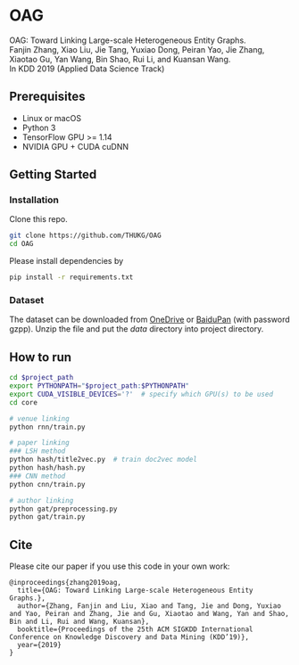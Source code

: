 # OAG

OAG: Toward Linking Large-scale Heterogeneous Entity Graphs.<br>
Fanjin Zhang, Xiao Liu, Jie Tang, Yuxiao Dong, Peiran Yao, Jie Zhang, Xiaotao Gu, Yan Wang, Bin Shao, Rui Li, and Kuansan Wang.<br>
In KDD 2019 (Applied Data Science Track)

## Prerequisites

- Linux or macOS
- Python 3
- TensorFlow GPU >= 1.14
- NVIDIA GPU + CUDA cuDNN

## Getting Started

### Installation

Clone this repo.

```bash
git clone https://github.com/THUKG/OAG
cd OAG
```

Please install dependencies by

```bash
pip install -r requirements.txt
```
### Dataset

The dataset can be downloaded from [OneDrive](https://mailstsinghuaeducn-my.sharepoint.com/:u:/g/personal/zfj17_mails_tsinghua_edu_cn/ES2s-PhyDeREs1zk0qdnA08BhzBZRSzrzKCqGAjEvdGBVQ?e=6U3bOd) or [BaiduPan](https://pan.baidu.com/s/1ZkIs89yy9TrDMssZ3ceeVw) (with password gzpp). Unzip the file and put the _data_ directory into project directory.

## How to run
```bash
cd $project_path
export PYTHONPATH="$project_path:$PYTHONPATH"
export CUDA_VISIBLE_DEVICES='?'  # specify which GPU(s) to be used
cd core

# venue linking
python rnn/train.py

# paper linking
### LSH method
python hash/title2vec.py  # train doc2vec model
python hash/hash.py
### CNN method
python cnn/train.py

# author linking
python gat/preprocessing.py
python gat/train.py
```

## Cite

Please cite our paper if you use this code in your own work:

```
@inproceedings{zhang2019oag,
  title={OAG: Toward Linking Large-scale Heterogeneous Entity Graphs.},
  author={Zhang, Fanjin and Liu, Xiao and Tang, Jie and Dong, Yuxiao and Yao, Peiran and Zhang, Jie and Gu, Xiaotao and Wang, Yan and Shao, Bin and Li, Rui and Wang, Kuansan},
  booktitle={Proceedings of the 25th ACM SIGKDD International Conference on Knowledge Discovery and Data Mining (KDD’19)},
  year={2019}
}
```
